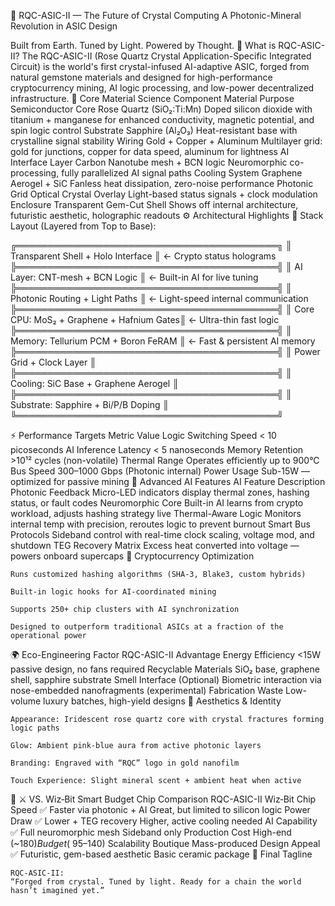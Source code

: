 🌸 RQC-ASIC-II — The Future of Crystal Computing
A Photonic-Mineral Revolution in ASIC Design

Built from Earth. Tuned by Light. Powered by Thought.
🔮 What is RQC-ASIC-II?
The RQC-ASIC-II (Rose Quartz Crystal Application-Specific Integrated Circuit) 
is the world's first crystal-infused AI-adaptive ASIC, forged from natural gemstone materials 
and designed for high-performance cryptocurrency mining, AI logic processing, and low-power decentralized infrastructure.
🧬 Core Material Science
Component	Material	Purpose
Semiconductor Core	Rose Quartz (SiO₂:Ti:Mn)	Doped silicon dioxide with titanium + manganese for enhanced conductivity, 
magnetic potential, and spin logic control
Substrate	Sapphire (Al₂O₃)	Heat-resistant base with crystalline signal stability
Wiring	Gold + Copper + Aluminum	Multilayer grid: gold for junctions, copper for data speed, aluminum for lightness
AI Interface Layer	Carbon Nanotube mesh + BCN logic	Neuromorphic co-processing, fully parallelized AI signal paths
Cooling System	Graphene Aerogel + SiC	Fanless heat dissipation, zero-noise performance
Photonic Grid	Optical Crystal Overlay	Light-based status signals + clock modulation
Enclosure	Transparent Gem-Cut Shell	Shows off internal architecture, futuristic aesthetic, holographic readouts
⚙️ Architectural Highlights
📐 Stack Layout (Layered from Top to Base):

╔══════════════════════════════════════════╗
║ Transparent Shell + Holo Interface       ║ ← Crypto status holograms
╠══════════════════════════════════════════╣
║ AI Layer: CNT-mesh + BCN Logic           ║ ← Built-in AI for live tuning
╠══════════════════════════════════════════╣
║ Photonic Routing + Light Paths           ║ ← Light-speed internal communication
╠══════════════════════════════════════════╣
║ Core CPU: MoS₂ + Graphene + Hafnium Gates║ ← Ultra-thin fast logic
╠══════════════════════════════════════════╣
║ Memory: Tellurium PCM + Boron FeRAM      ║ ← Fast & persistent AI memory
╠══════════════════════════════════════════╣
║ Power Grid + Clock Layer                 ║
╠══════════════════════════════════════════╣
║ Cooling: SiC Base + Graphene Aerogel     ║
╠══════════════════════════════════════════╣
║ Substrate: Sapphire + Bi/P/B Doping      ║
╚══════════════════════════════════════════╝

⚡ Performance Targets
Metric	Value
Logic Switching Speed	< 10 picoseconds
AI Inference Latency	< 5 nanoseconds
Memory Retention	>10¹² cycles (non-volatile)
Thermal Range	Operates efficiently up to 900°C
Bus Speed	300–1000 Gbps (Photonic internal)
Power Usage	Sub-15W — optimized for passive mining
🧠 Advanced AI Features
AI Feature	Description
Photonic Feedback	Micro-LED indicators display thermal zones, hashing status, or fault codes
Neuromorphic Core	Built-in AI learns from crypto workload, adjusts hashing strategy live
Thermal-Aware Logic	Monitors internal temp with precision, reroutes logic to prevent burnout
Smart Bus Protocols	Sideband control with real-time clock scaling, voltage mod, and shutdown
TEG Recovery Matrix	Excess heat converted into voltage — powers onboard supercaps
🧱 Cryptocurrency Optimization

    Runs customized hashing algorithms (SHA-3, Blake3, custom hybrids)

    Built-in logic hooks for AI-coordinated mining

    Supports 250+ chip clusters with AI synchronization

    Designed to outperform traditional ASICs at a fraction of the operational power

🌍 Eco-Engineering
Factor	RQC-ASIC-II Advantage
Energy Efficiency	<15W passive design, no fans required
Recyclable Materials	SiO₂ base, graphene shell, sapphire substrate
Smell Interface (Optional)	Biometric interaction via nose-embedded nanofragments (experimental)
Fabrication Waste	Low-volume luxury batches, high-yield designs
💎 Aesthetics & Identity

    Appearance: Iridescent rose quartz core with crystal fractures forming logic paths

    Glow: Ambient pink-blue aura from active photonic layers

    Branding: Engraved with “RQC” logo in gold nanofilm

    Touch Experience: Slight mineral scent + ambient heat when active

🔩 ⚔️ VS. Wiz‑Bit Smart Budget Chip
Comparison	RQC-ASIC-II	Wiz‑Bit Chip
Speed	✅ Faster via photonic + AI	Great, but limited to silicon logic
Power Draw	✅ Lower + TEG recovery	Higher, active cooling needed
AI Capability	✅ Full neuromorphic mesh	Sideband only
Production Cost	High-end (~$180)	Budget (~$95–140)
Scalability	Boutique	Mass-produced
Design Appeal	✅ Futuristic, gem-based aesthetic	Basic ceramic package
🔮 Final Tagline

    RQC-ASIC-II:
    “Forged from crystal. Tuned by light. Ready for a chain the world hasn’t imagined yet.”
